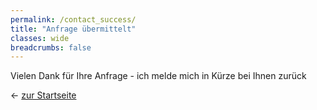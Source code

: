 ```yaml
---
permalink: /contact_success/
title: "Anfrage übermittelt"
classes: wide
breadcrumbs: false
---
```


<p>Vielen Dank für Ihre Anfrage - ich melde mich in Kürze bei Ihnen zurück</p>

<p>&larr;&nbsp;<a href="/">zur Startseite</a></p>